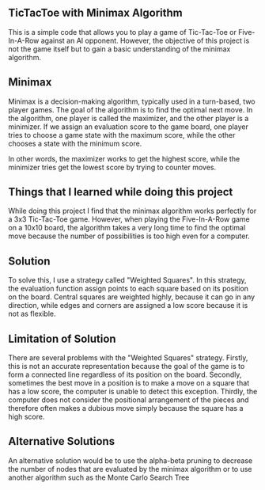 ## TicTacToe with Minimax Algorithm
This is a simple code that allows you to play a game of Tic-Tac-Toe or Five-In-A-Row against an AI opponent. However, the objective of this project is not the game itself but to gain a basic understanding of the minimax algorithm.

## Minimax
Minimax is a decision-making algorithm, typically used in a turn-based, two player games. The goal of the algorithm is to find the optimal next move. In the algorithm, one player is called the maximizer, and the other player is a minimizer. If we assign an evaluation score to the game board, one player tries to choose a game state with the maximum score, while the other chooses a state with the minimum score.

In other words, the maximizer works to get the highest score, while the minimizer tries get the lowest score by trying to counter moves.

## Things that I learned while doing this project
While doing this project I find that the minimax algorithm works perfectly for a 3x3 Tic-Tac-Toe game. However, when playing the Five-In-A-Row game on a 10x10 board, the algorithm takes a very long time to find the optimal move because the number of possibilities is too high even for a computer.

## Solution
To solve this, I use a strategy called "Weighted Squares". In this strategy, the evaluation function assign points to each square based on its position on the board. Central squares are weighted highly, because it can go in any direction, while edges and corners are assigned a low score because it is not as flexible.

## Limitation of Solution
There are several problems with the "Weighted Squares" strategy. Firstly, this is not an accurate representation because the goal of the game is to form a connected line regardless of its position on the board. Secondly, sometimes the best move in a position is to make a move on a square that has a low score, the computer is unable to detect this exception. Thirdly, the computer does not consider the positional arrangement of the pieces and therefore often makes a dubious move simply because the square has a high score.

## Alternative Solutions
An alternative solution would be to use the alpha-beta pruning to decrease the number of nodes that are evaluated by the minimax algorithm or to use another algorithm such as the Monte Carlo Search Tree
